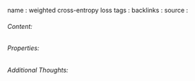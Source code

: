 name : weighted cross-entropy loss
tags : 
backlinks : 
source : 

###### Content:


###### Properties:


###### Additional Thoughts:
